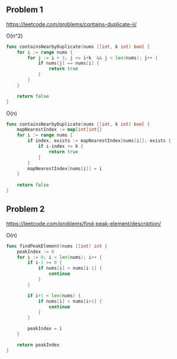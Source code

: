 ## Problem 1
https://leetcode.com/problems/contains-duplicate-ii/

O(n^2)
```go
func containsNearbyDuplicate(nums []int, k int) bool {
	for i := range nums {
		for j := i + 1; j <= i+k  && j < len(nums); j++ {
			if nums[j] == nums[i] {
				return true
			}
		}
	}

	return false
}
```

O(n)
```go
func containsNearbyDuplicate(nums []int, k int) bool {
    mapNearestIndex := map[int]int{}
	for i := range nums {
		if index, exists := mapNearestIndex[nums[i]]; exists {
			if i-index <= k {
				return true
			}
		}
        mapNearestIndex[nums[i]] = i
	}
    
    return false
}
```

## Problem 2
https://leetcode.com/problems/find-peak-element/description/

O(n)
```go
func findPeakElement(nums []int) int {
    peakIndex := 0
	for i := 0; i < len(nums); i++ {
		if i-1 >= 0 {
			if nums[i] < nums[i-1] {
				continue
			}
		}

		if i+1 < len(nums) {
			if nums[i] < nums[i+1] {
				continue
			}
		}

		peakIndex = i
	}

	return peakIndex
}
```
